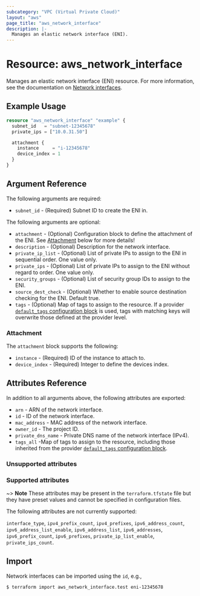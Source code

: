 ```yaml
---
subcategory: "VPC (Virtual Private Cloud)"
layout: "aws"
page_title: "aws_network_interface"
description: |-
  Manages an elastic network interface (ENI).
---
```


# Resource: aws_network_interface

Manages an elastic network interface (ENI) resource.
For more information, see the documentation on [Network interfaces][network-interfaces].

[network-interfaces]: https://docs.cloud.croc.ru/en/services/networks/interfaces/operations.html

## Example Usage

```terraform
resource "aws_network_interface" "example" {
  subnet_id   = "subnet-12345678"
  private_ips = ["10.0.31.50"]

  attachment {
    instance     = "i-12345678"
    device_index = 1
  }
}
```

## Argument Reference

The following arguments are required:

* `subnet_id` - (Required) Subnet ID to create the ENI in.

The following arguments are optional:

* `attachment` - (Optional) Configuration block to define the attachment of the ENI. See [Attachment](#attachment) below for more details!
* `description` - (Optional) Description for the network interface.
* `private_ip_list` - (Optional) List of private IPs to assign to the ENI in sequential order. One value only.
* `private_ips` - (Optional) List of private IPs to assign to the ENI without regard to order. One value only.
* `security_groups` - (Optional) List of security group IDs to assign to the ENI.
* `source_dest_check` - (Optional) Whether to enable source destination checking for the ENI. Default true.
* `tags` - (Optional) Map of tags to assign to the resource. If a provider [`default_tags` configuration block][default-tags] is used, tags with matching keys will overwrite those defined at the provider level.

### Attachment

The `attachment` block supports the following:

* `instance` - (Required) ID of the instance to attach to.
* `device_index` - (Required) Integer to define the devices index.

## Attributes Reference

In addition to all arguments above, the following attributes are exported:

* `arn` - ARN of the network interface.
* `id` - ID of the network interface.
* `mac_address` - MAC address of the network interface.
* `owner_id` - The project ID.
* `private_dns_name` - Private DNS name of the network interface (IPv4).
* `tags_all` -Map of tags to assign to the resource, including those inherited from the provider [`default_tags` configuration block][default-tags].

### Unsupported attributes

### Supported attributes

~> **Note** These attributes may be present in the `terraform.tfstate` file but they have preset values and cannot be specified in configuration files.

The following attributes are not currently supported:

`interface_type`, `ipv4_prefix_count`, `ipv4_prefixes`, `ipv6_address_count`, `ipv6_address_list_enable`, `ipv6_address_list`, `ipv6_addresses`, `ipv6_prefix_count`, `ipv6_prefixes`, `private_ip_list_enable`, `private_ips_count`.

## Import

Network interfaces can be imported using the `id`, e.g.,

```
$ terraform import aws_network_interface.test eni-12345678
```

[default-tags]: https://www.terraform.io/docs/providers/aws/index.html#default_tags-configuration-block
